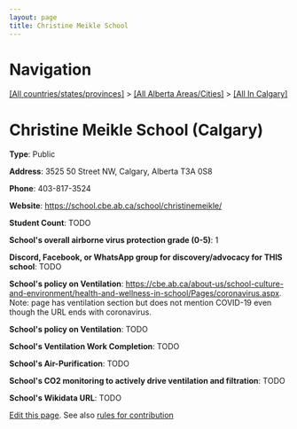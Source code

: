 ```yaml
---
layout: page
title: Christine Meikle School
---
```

# Navigation

[[All countries/states/provinces]](../../..) > [[All Alberta Areas/Cities]](../..) > [[All In Calgary]](..)

# Christine Meikle School (Calgary)

**Type**: Public

**Address**: 3525 50 Street NW, Calgary, Alberta T3A 0S8

**Phone**: 403-817-3524

**Website**: <https://school.cbe.ab.ca/school/christinemeikle/>

**Student Count**: TODO

**School's overall airborne virus protection grade (0-5)**: 1

**Discord, Facebook, or WhatsApp group for discovery/advocacy for THIS school**: TODO

**School's policy on Ventilation**: <https://cbe.ab.ca/about-us/school-culture-and-environment/health-and-wellness-in-school/Pages/coronavirus.aspx>. Note: page has ventilation section but does not mention COVID-19 even though the URL ends with coronavirus.

**School's policy on Ventilation**: TODO

**School's Ventilation Work Completion**: TODO

**School's Air-Purification**: TODO

**School's CO2 monitoring to actively drive ventilation and filtration**: TODO

**School's Wikidata URL**: TODO


[Edit this page](https://github.com/ventilate-schools/AB/edit/main/./Calgary/Christine_Meikle_School.md). See also [rules for contribution](../../../contribution-rules/)